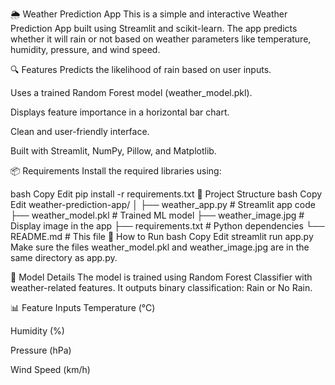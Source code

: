 🌦️ Weather Prediction App
This is a simple and interactive Weather Prediction App built using Streamlit and scikit-learn. The app predicts whether it will rain or not based on weather parameters like temperature, humidity, pressure, and wind speed.



🔍 Features
Predicts the likelihood of rain based on user inputs.

Uses a trained Random Forest model (weather_model.pkl).

Displays feature importance in a horizontal bar chart.

Clean and user-friendly interface.

Built with Streamlit, NumPy, Pillow, and Matplotlib.

📦 Requirements
Install the required libraries using:

bash
Copy
Edit
pip install -r requirements.txt
🔧 Project Structure
bash
Copy
Edit
weather-prediction-app/
│
├── weather_app.py                 # Streamlit app code
├── weather_model.pkl      # Trained ML model
├── weather_image.jpg      # Display image in the app
├── requirements.txt       # Python dependencies
└── README.md              # This file
🚀 How to Run
bash
Copy
Edit
streamlit run app.py
Make sure the files weather_model.pkl and weather_image.jpg are in the same directory as app.py.

🧠 Model Details
The model is trained using Random Forest Classifier with weather-related features. It outputs binary classification: Rain or No Rain.

📊 Feature Inputs
Temperature (°C)

Humidity (%)

Pressure (hPa)

Wind Speed (km/h)